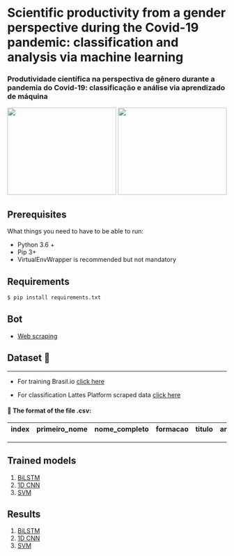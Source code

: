 # Scientific productivity from a gender perspective during the Covid-19 pandemic: classification and analysis via machine learning
### Produtividade científica na perspectiva de gênero durante a pandemia do Covid-19: classificação e análise via aprendizado de máquina

<div>
  <img src="https://github.com/TheGabrielSN/Gender-Classification-in-Academic-Papers/blob/main/image3.png" width="250" height="200">
  <img src="https://github.com/TheGabrielSN/Gender-Classification-in-Academic-Papers/blob/main/image4.png" width="250" height="200">
</div>

## Prerequisites

What things you need to have to be able to run:

  * Python 3.6 +
  * Pip 3+
  * VirtualEnvWrapper is recommended but not mandatory

## Requirements 

```bash
$ pip install requirements.txt
```
## Bot 
  * [Web scraping](https://github.com/roscibely/Gender-Classification-in-Academic-Papers/tree/main/web-scraping-from-lattes)

## Dataset 🎲
---
  * For training 
   Brasil.io [click here](https://data.brasil.io/dataset/genero-nomes/nomes.csv.gz)

  * For classification
   Lattes Platform scraped data [click here](https://github.com/TheGabrielSN/Gender-Classification-in-Academic-Papers/blob/main/web-scraping-from-lattes/dataLattes.csv)
#### 📄 The format of the  file .csv: 
  | index |	primeiro_nome | nome_completo  | formacao | titulo | ano |
  |---- |---- |----- | ----- | ------ | ------ |

   
---

## Trained models
  1. [BiLSTM](https://github.com/roscibely/Gender-Classification-in-Academic-Papers/tree/main/machine-learning-models/deep-learning-models/BiLSTM/Model)
  2. [1D CNN](https://github.com/roscibely/Gender-Classification-in-Academic-Papers/tree/main/machine-learning-models/deep-learning-models/1D-CNN/Model)
  3. [SVM](https://github.com/roscibely/Gender-Classification-in-Academic-Papers/tree/main/machine-learning-models/SVM/Models)

## Results 

  1. [BiLSTM](https://github.com/TheGabrielSN/Gender-Classification-in-Academic-Papers/blob/main/notebooks/BiLSTM_Classify_Lattes.ipynb)
  2. [1D CNN](https://github.com/TheGabrielSN/Gender-Classification-in-Academic-Papers/blob/main/notebooks/CNN_Classify_Lattes.ipynb)
  3. [SVM](https://github.com/TheGabrielSN/Gender-Classification-in-Academic-Papers/blob/main/notebooks/SVM_Classify_Lattes.ipynb)
